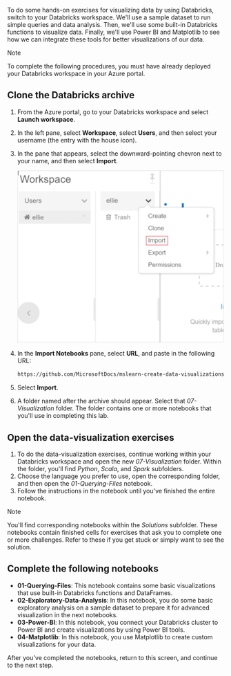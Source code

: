 To do some hands-on exercises for visualizing data by using Databricks, switch to your Databricks workspace. We'll use a sample dataset to run simple queries and data analysis. Then, we'll use some built-in Databricks functions to visualize data. Finally, we'll use Power BI and Matplotlib to see how we can integrate these tools for better visualizations of our data. 

> [!NOTE]
> To complete the following procedures, you must have already deployed your Databricks workspace in your Azure portal.

## Clone the Databricks archive

1. From the Azure portal, go to your Databricks workspace and select **Launch workspace**.
1. In the left pane, select **Workspace**, select **Users**, and then select your username (the entry with the house icon).
1. In the pane that appears, select the downward-pointing chevron next to your name, and then select **Import**.

    ![A screenshot showing the menu option to import the archive](../media/import-archive.png)

1. In the **Import Notebooks** pane, select **URL**, and paste in the following URL:

   ```html
   https://github.com/MicrosoftDocs/mslearn-create-data-visualizations-using-azure-databricks-and-power-bi/blob/master/DBC/07-Visualization.dbc?raw=true
   ```

1. Select **Import**.
1. A folder named after the archive should appear. Select that *07-Visualization* folder. The folder contains one or more notebooks that you'll use in completing this lab.

## Open the data-visualization exercises

1. To do the data-visualization exercises, continue working within your Databricks workspace and open the new *07-Visualization* folder. Within the folder, you'll find *Python*, *Scala*, and *Spark* subfolders.
1. Choose the language you prefer to use, open the corresponding folder, and then open the *01-Querying-Files* notebook. 
1. Follow the instructions in the notebook until you've finished the entire notebook.

> [!NOTE]
> You'll find corresponding notebooks within the *Solutions* subfolder. These notebooks contain finished cells for exercises that ask you to complete one or more challenges. Refer to these if you get stuck or simply want to see the solution.

## Complete the following notebooks

- **01-Querying-Files**: This notebook contains some basic visualizations that use built-in Databricks functions and DataFrames.
- **02-Exploratory-Data-Analysis**: In this notebook, you do some basic exploratory analysis on a sample dataset to prepare it for advanced visualization in the next notebooks.
- **03-Power-BI**: In this notebook, you connect your Databricks cluster to Power BI and create visualizations by using Power BI tools.
- **04-Matplotlib**: In this notebook, you use Matplotlib to create custom visualizations for your data.

After you've completed the notebooks, return to this screen, and continue to the next step.